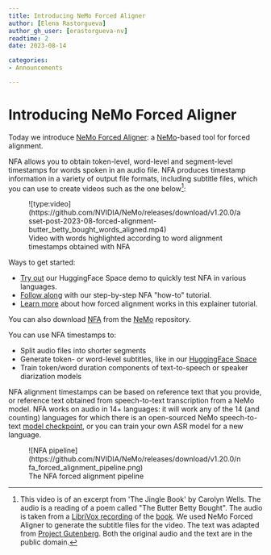 ```yaml
---
title: Introducing NeMo Forced Aligner
author: [Elena Rastorgueva]
author_gh_user: [erastorgueva-nv]
readtime: 2
date: 2023-08-14

categories:
- Announcements

---
```


# Introducing NeMo Forced Aligner

Today we introduce [NeMo Forced Aligner](https://github.com/NVIDIA/NeMo/tree/main/tools/nemo_forced_aligner): a [NeMo](https://github.com/NVIDIA/NeMo/tree/main)-based tool for forced alignment.

NFA allows you to obtain token-level, word-level and segment-level timestamps for words spoken in an audio file. NFA produces timestamp information in a variety of output file formats, including subtitle files, which you can use to create videos such as the one below[^butter_betty_bought]:

<!-- more -->

<figure markdown>
  ![type:video](https://github.com/NVIDIA/NeMo/releases/download/v1.20.0/asset-post-2023-08-forced-alignment-butter_betty_bought_words_aligned.mp4)
  <figcaption>Video with words highlighted according to word alignment timestamps obtained with NFA</figcaption>
</figure>

Ways to get started:

* [Try out](https://huggingface.co/spaces/erastorgueva-nv/NeMo-Forced-Aligner) our HuggingFace Space demo to quickly test NFA in various languages.
* [Follow along](https://colab.research.google.com/github/NVIDIA/NeMo/blob/main/tutorials/tools/NeMo_Forced_Aligner_Tutorial.ipynb) with our step-by-step NFA "how-to" tutorial.
* [Learn more](./2023-08-forced-alignment.md) about how forced alignment works in this explainer tutorial.


You can also download [NFA](https://github.com/NVIDIA/NeMo/tree/main/tools/nemo_forced_aligner) from the [NeMo](https://github.com/NVIDIA/NeMo/tree/main) repository.

You can use NFA timestamps to:

* Split audio files into shorter segments
* Generate token- or word-level subtitles, like in our [HuggingFace Space](https://huggingface.co/spaces/erastorgueva-nv/NeMo-Forced-Aligner)
* Train token/word duration components of text-to-speech or speaker diarization models

NFA alignment timestamps can be based on reference text that you provide, or reference text obtained from speech-to-text transcription from a NeMo model. NFA works on audio in 14+ languages: it will work any of the 14 (and counting) languages for which there is an open-sourced NeMo speech-to-text [model checkpoint](https://docs.nvidia.com/deeplearning/nemo/user-guide/docs/en/stable/asr/results.html#speech-recognition-languages), or you can train your own ASR model for a new language.

<figure markdown>
  ![NFA pipeline](https://github.com/NVIDIA/NeMo/releases/download/v1.20.0/nfa_forced_alignment_pipeline.png)
  <figcaption>The NFA forced alignment pipeline</figcaption>
</figure>


[^butter_betty_bought]: This video is of an excerpt from 'The Jingle Book' by Carolyn Wells. The audio is a reading of a poem called "The Butter Betty Bought". The audio is taken from a [LibriVox recording](https://www.archive.org/download/jingle_book_blb_librivox/jinglebook_03_wells.mp3) of the [book](https://librivox.org/the-jingle-book-by-carolyn-wells/). We used NeMo Forced Aligner to generate the subtitle files for the video. The text was adapted from [Project Gutenberg](https://www.gutenberg.org/cache/epub/24560/pg24560.txt). Both the original audio and the text are in the public domain.
